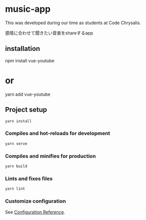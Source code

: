 # music-app

This was developed during our time as students at Code Chrysalis.

感情に合わせて聞きたい音楽をshareするapp

## installation
npm install vue-youtube
# or 
yarn add vue-youtube

## Project setup
```
yarn install
```

### Compiles and hot-reloads for development
```
yarn serve
```

### Compiles and minifies for production
```
yarn build
```

### Lints and fixes files
```
yarn lint
```

### Customize configuration
See [Configuration Reference](https://cli.vuejs.org/config/).
